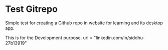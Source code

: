 # Test Gitrepo 
Simple test for creating a Github repo in website  for learning and its desktop app.

This is for the Development purpose. 
url = "linkedin.com/in/siddhu-27b13919"
